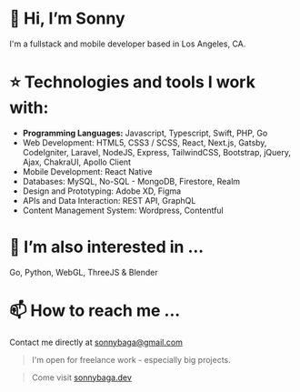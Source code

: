 # 👋 Hi, I’m Sonny
I'm a fullstack and mobile developer based in Los Angeles, CA.

# :star: Technologies and tools I work with:
- **Programming Languages:** Javascript, Typescript, Swift, PHP, Go
- Web Development: HTML5, CSS3 / SCSS, React, Next.js, Gatsby, CodeIgniter, Laravel, NodeJS, Express, TailwindCSS, Bootstrap, jQuery, Ajax, ChakraUI, Apollo Client 
- Mobile Development: React Native 
- Databases: MySQL, No-SQL - MongoDB, Firestore, Realm 
- Design and Prototyping: Adobe XD, Figma 
- APIs and Data Interaction: REST API, GraphQL 
- Content Management System: Wordpress, Contentful 


# 👀 I’m also interested in ...
Go, Python, WebGL, ThreeJS & Blender


# 📫 How to reach me ...
Contact me directly at sonnybaga@gmail.com

> I'm open for freelance work - especially big projects.

> Come visit [sonnybaga.dev](http://sonnybaga.dev)

<!---
sonnyb378/sonnyb378 is a ✨ special ✨ repository because its `README.md` (this file) appears on your GitHub profile.
You can click the Preview link to take a look at your changes.
--->
